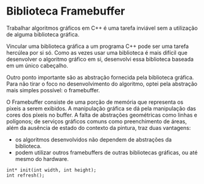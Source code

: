 # Biblioteca Framebuffer

Trabalhar algoritmos gráficos em C++ é uma tarefa inviável sem a utilização de alguma biblioteca gráfica.

Vincular uma biblioteca gráfica a um programa C++ pode ser uma tarefa hercúlea por si só. Como as vezes usar uma biblioteca é mais difícil que desenvolver o algoritmo gráfico em si, desenvolvi essa biblioteca baseada em um único cabeçalho.

Outro ponto importante são as abstração fornecida pela biblioteca gráfica. Para não tirar o foco no desenvolvimento do algoritmo, optei pela abstração mais simples possível: o framebuffer.

O Framebuffer consiste de uma porção de memória que representa os pixeis a serem exibidos. A manipulação gráfica se dá pela manipulação das cores dos píxeis no buffer. A falta de abstrações geométricas como linhas e polígonos; de serviços gráficos comuns como preenchimento de áreas, além da ausência de estado do contexto da pintura, traz duas vantagens:

 - os algoritmos desenvolvidos não dependem de abstrações da biblioteca.
 - podem utilizar outros framebuffers de outras bibliotecas gráficas, ou até mesmo do hardware.

```
int* init(int width, int height);
int refresh();
```

